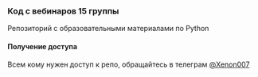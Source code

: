 ### Код с вебинаров 15 группы

Репозиторий с образовательными материалами по Python

#### Получение доступа

Всем кому нужен доступ к репо, обращайтесь в телеграм <a href="https://t.me/xenon007">@Xenon007</a>